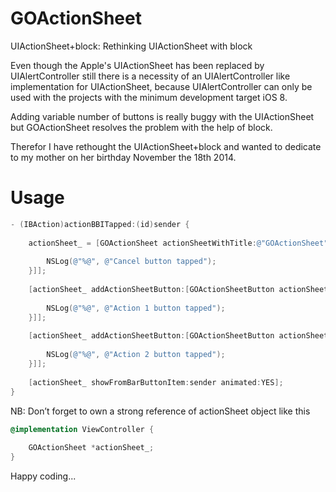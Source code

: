 GOActionSheet
=============

UIActionSheet+block: Rethinking UIActionSheet with block

Even though the Apple's UIActionSheet has been replaced by UIAlertController still there is a necessity of an UIAlertController like implementation for UIActionSheet, because UIAlertController can only be used with the projects with the minimum development target iOS 8.

Adding variable number of buttons is really buggy with the UIActionSheet but GOActionSheet resolves the problem with the help of block.

Therefor I have rethought the UIActionSheet+block and wanted to dedicate to my mother on her  birthday November the 18th 2014.

Usage
=====

```Objective-C
- (IBAction)actionBBITapped:(id)sender {
    
    actionSheet_ = [GOActionSheet actionSheetWithTitle:@"GOActionSheet" cancelActionSheetButton:[GOActionSheetButton actionSheetButtonWithTitle:@"Cancel" selectionHandler:^(GOActionSheetButton *actionSheetButton) {
        
        NSLog(@"%@", @"Cancel button tapped");
    }]];
    
    [actionSheet_ addActionSheetButton:[GOActionSheetButton actionSheetButtonWithTitle:@"Action 1" selectionHandler:^(GOActionSheetButton *actionSheetButton) {
        
        NSLog(@"%@", @"Action 1 button tapped");
    }]];
    
    [actionSheet_ addActionSheetButton:[GOActionSheetButton actionSheetButtonWithTitle:@"Action 2" selectionHandler:^(GOActionSheetButton *actionSheetButton) {
        
        NSLog(@"%@", @"Action 2 button tapped");
    }]];
    
    [actionSheet_ showFromBarButtonItem:sender animated:YES];
}
```

NB: Don’t forget to own a strong reference of actionSheet object like this

```Objective-C
@implementation ViewController {
    
    GOActionSheet *actionSheet_;
}
```

Happy coding...
